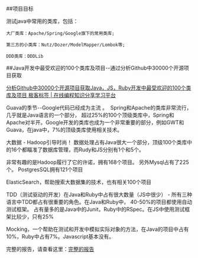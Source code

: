 
##项目目标

测试java中常用的类库，包括：

	大厂类库：Apache/Spring/Google旗下的常用类库;
	
	第三方的小类库：Nutz/Dozer/ModelMapper/Lombok等;

	DDD类库：DDDLib

##Java开发中最受欢迎的100个类库及项目--通过分析Github中30000个开源项目获取

[分析Github中30000个开源项目获取Java，JS，Ruby开发中最受欢迎的100个类库及项目 极客标签 | 在线编程知识分享学习平台](http://www.gbtags.com/gb/share/2467.htm)  


Guava的季节--Google代码已经成为主流 。  Spring和Apache的类库非常流行，几乎就是Java语言的一个部分， 超过25%的100个顶级类库中，Spring和Apache对半开。Google开发的类库也成为一个非常重要的部分，例如GWT和Guava，在java中，7%的顶级类库使用相关技术。

大数据 - Hadoop引导时尚！ 数据处理占有Java很大一个部分，顶级100个类库中的16个都瞄准了数据库管理，而Rudy和JS分别有1个和5个。

非常有趣的是Hadoop履行了它的许诺，拥有168个项目。 另外Mysql占有了225个。 PostgresSQL拥有121个项目

ElasticSearch，帮助搜索大数据集的技术，也有相关100个项目

TDD（测试驱动的开发）在Java和Ruby中占有很大数量（JS中很少） - 所有三种语言中TDD都占有很重要的角色。在Java和Ruby中， 40-50%的项目都使用自动测试框架。 占有量多的是Java中的Junit，Ruby中的RSpec。在JS中使用测试框架比较少，只有25%

Mocking，一个帮助在测试和开发中模拟实际对象的方法，在Java的项目中占有10%，Ruby中占有7%。Javascript基本没有。

完整的报告，请查看这里：[完整的报告](http://www.gbtags.com/gb/networks/uploads/6e64cfd2-214e-465e-84d7-920f43efaf9d/Book1.htm)


